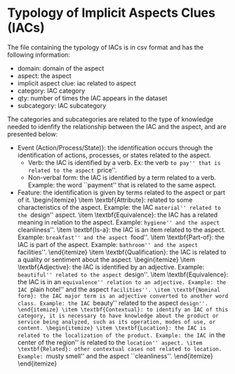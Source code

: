 # Typology of Implicit Aspects Clues (IACs)

The file containing the typology of IACs is in csv format and has the following information:

- domain: domain of the aspect
- aspect: the aspect
- implicit aspect clue: iac related to aspect
- category: IAC category
- qty: number of times the IAC appears in the dataset
- subcategory: IAC subcategory

The categories and subcategories are related to the type of knowledge needed to idenfify the relationship between the IAC and the aspect, and are presented below:

- Event (Action/Process/State)}: the identification occurs through the identification of actions, processes, or states related to the aspect.
    - Verb: the IAC is identified by a verb. Ex: the verb ``to pay'' that is related to the aspect ``price''.
    - Non-verbal form: the IAC is identified by a term related to a verb. Example: the word ``payment'' that is related to the same aspect.
- Feature: the identification is given by terms related to the aspect or part of it.
    \begin{itemize}
        \item \textbf{Attribute}: related to some characteristics of the aspect. Example: the IAC ``material'' related to the ``design'' aspect.
        \item \textbf{Equivalence}: the IAC has a related meaning in relation to the aspect. Example:  ``hygiene'' and the aspect ``cleanliness''.
        \item \textbf{Is-a}: the IAC is an item related to the aspect. Example: ``breakfast'' and the aspect ``food''.
        \item \textbf{Part-of}: the IAC is part of the aspect. Example: ``bathroom'' and the aspect ``facilities''.
    \end{itemize}
    \item \textbf{Qualification}: the IAC is related to a quality or sentiment about the aspect.
    \begin{itemize}
        \item \textbf{Adjective}: the IAC is identified by an adjective. Example: ``beautiful'' related to the aspect ``design''.
        \item \textbf{Equivalence}: the IAC is in an ``equivalence'' relation to an adjective. Example: the IAC ``plain hotel'' and the aspect ``facilities''.
        \item \textbf{Nominal form}: the IAC major term is an adjective converted to another word class. Example: the IAC ``beauty'' related to the aspect ``design''.
    \end{itemize}
    \item \textbf{Contextual}: to identify an IAC of this category, it is necessary to have knowledge about the product or service being analyzed, such as its operation, modes of use, or content.
    \begin{itemize}
        \item \textbf{Location}: the IAC is related to the localization of the product. Example: the IAC ``in the center of the region'' is related to the ``location'' aspect.
        \item \textbf{Related}: other contextual cases not related to location. Example: ``musty smell'' and the aspect ``cleanliness''.
    \end{itemize}
\end{itemize}
